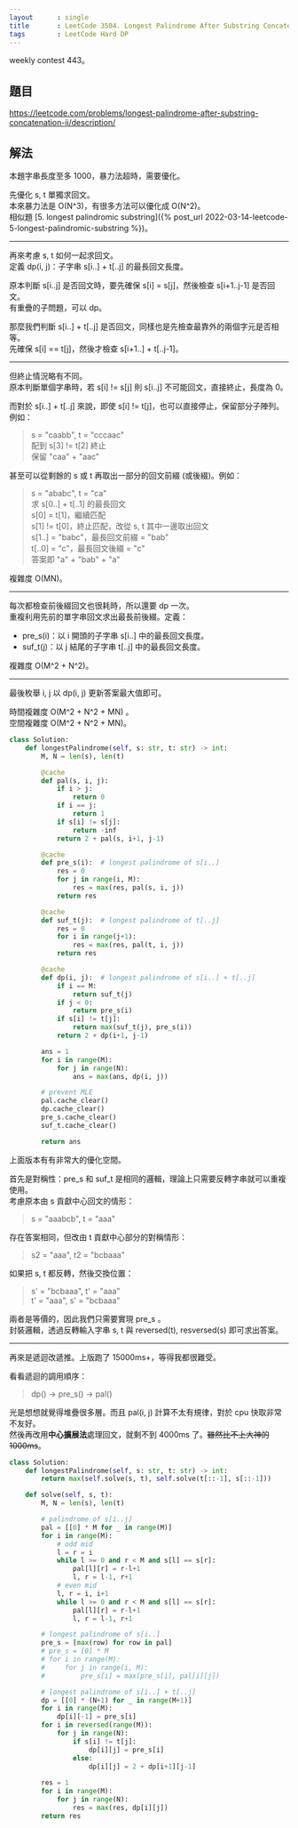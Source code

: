 ```yaml
---
layout      : single
title       : LeetCode 3504. Longest Palindrome After Substring Concatenation II
tags        : LeetCode Hard DP
---
```

weekly contest 443。

## 題目

<https://leetcode.com/problems/longest-palindrome-after-substring-concatenation-ii/description/>

## 解法

本題字串長度至多 1000，暴力法超時，需要優化。  

先優化 s, t 單獨求回文。  
本來暴力法是 O(N^3)，有很多方法可以優化成 O(N^2)。  
相似題 [5. longest palindromic substring]({% post_url 2022-03-14-leetcode-5-longest-palindromic-substring %})。  

---

再來考慮 s, t 如何一起求回文。  
定義 dp(i, j)：子字串 s[i..] + t[..j] 的最長回文長度。  

原本判斷 s[i..j] 是否回文時，要先確保 s[i] = s[j]，然後檢查 s[i+1..j-1] 是否回文。  
有重疊的子問題，可以 dp。  

那麼我們判斷 s[i..] + t[..j] 是否回文，同樣也是先檢查最靠外的兩個字元是否相等。  
先確保 s[i] == t[j]，然後才檢查 s[i+1..] + t[..j-1]。  

---

但終止情況略有不同。  
原本判斷單個字串時，若 s[i] != s[j] 則 s[i..j] 不可能回文，直接終止，長度為 0。  

而對於 s[i..] + t[..j] 來說，即使 s[i] != t[j]，也可以直接停止，保留部分子陣列。例如：  
> s = "caabb", t = "cccaac"  
> 配到 s[3] != t[2] 終止  
> 保留 "caa" + "aac"  

甚至可以從剩餘的 s 或 t 再取出一部分的回文前綴 (或後綴)。例如：  
> s = "ababc", t = "ca"  
> 求 s[0..] + t[..1] 的最長回文  
> s[0] = t[1]，繼續匹配  
> s[1] != t[0]，終止匹配，改從 s, t 其中一邊取出回文  
> s[1..] = "babc"，最長回文前綴 = "bab"  
> t[..0] = "c"，最長回文後綴 = "c"  
> 答案即 "a" + "bab" + "a"  

複雜度 O(MN)。  

---

每次都檢查前後綴回文也很耗時，所以還要 dp 一次。  
重複利用先前的單字串回文求出最長前後綴。定義：

- pre_s(i)：以 i 開頭的子字串 s[i..] 中的最長回文長度。  
- suf_t(j)：以 j 結尾的子字串 t[..j] 中的最長回文長度。  

複雜度 O(M^2 + N^2)。  

---

最後枚舉 i, j 以 dp(i, j) 更新答案最大值即可。  

時間複雜度 O(M^2 + N^2 + MN) 。  
空間複雜度 O(M^2 + N^2 + MN)。  

```python
class Solution:
    def longestPalindrome(self, s: str, t: str) -> int:
        M, N = len(s), len(t)

        @cache
        def pal(s, i, j):
            if i > j:
                return 0
            if i == j:
                return 1
            if s[i] != s[j]:
                return -inf
            return 2 + pal(s, i+1, j-1)

        @cache
        def pre_s(i):  # longest palindrome of s[i..]
            res = 0
            for j in range(i, M):
                res = max(res, pal(s, i, j))
            return res

        @cache
        def suf_t(j):  # longest palindrome of t[..j]
            res = 0
            for i in range(j+1):
                res = max(res, pal(t, i, j))
            return res

        @cache
        def dp(i, j):  # longest palindrome of s[i..] + t[..j]
            if i == M:
                return suf_t(j)
            if j < 0:
                return pre_s(i)
            if s[i] != t[j]:
                return max(suf_t(j), pre_s(i))
            return 2 + dp(i+1, j-1)

        ans = 1
        for i in range(M):
            for j in range(N):
                ans = max(ans, dp(i, j))

        # prevent MLE
        pal.cache_clear()
        dp.cache_clear()
        pre_s.cache_clear()
        suf_t.cache_clear()

        return ans
```

上面版本有有非常大的優化空間。  

首先是對稱性：pre_s 和 suf_t 是相同的邏輯，理論上只需要反轉字串就可以重複使用。  
考慮原本由 s 貢獻中心回文的情形：  
> s = "aaabcb", t = "aaa"  

存在答案相同，但改由 t 貢獻中心部分的對稱情形：  
> s2 = "aaa", t2 = "bcbaaa"  

如果把 s, t 都反轉，然後交換位置：  
> s' = "bcbaaa", t' = "aaa"  
> t' = "aaa", s' = "bcbaaa"  

兩者是等價的，因此我們只需要實現 pre_s 。  
封裝邏輯，透過反轉輸入字串 s, t 與 reversed(t), resversed(s) 即可求出答案。  

---

再來是遞迴改遞推。上版跑了 15000ms+，等得我都很難受。  

看看遞迴的調用順序：  
> dp() -> pre_s() -> pal()  

光是想想就覺得堆疊很多層。而且 pal(i, j) 計算不太有規律，對於 cpu 快取非常不友好。  
然後再改用**中心擴展法**處理回文，就剩不到 4000ms 了。~~雖然比不上大神的 1000ms~~。  

```python
class Solution:
    def longestPalindrome(self, s: str, t: str) -> int:
        return max(self.solve(s, t), self.solve(t[::-1], s[::-1]))

    def solve(self, s, t):
        M, N = len(s), len(t)

        # palindrome of s[i..j]
        pal = [[0] * M for _ in range(M)]
        for i in range(M):
            # odd mid
            l = r = i
            while l >= 0 and r < M and s[l] == s[r]:
                pal[l][r] = r-l+1
                l, r = l-1, r+1
            # even mid
            l, r = i, i+1
            while l >= 0 and r < M and s[l] == s[r]:
                pal[l][r] = r-l+1
                l, r = l-1, r+1

        # longest palindrome of s[i..]
        pre_s = [max(row) for row in pal]
        # pre_s = [0] * M
        # for i in range(M):
        #     for j in range(i, M):
        #         pre_s[i] = max(pre_s[i], pal[i][j])

        # longest palindrome of s[i..] + t[..j]
        dp = [[0] * (N+1) for _ in range(M+1)]
        for i in range(M):
            dp[i][-1] = pre_s[i]
        for i in reversed(range(M)):
            for j in range(N):
                if s[i] != t[j]:
                    dp[i][j] = pre_s[i]
                else:
                    dp[i][j] = 2 + dp[i+1][j-1]
                    
        res = 1
        for i in range(M):
            for j in range(N):
                res = max(res, dp[i][j])
        return res
```
